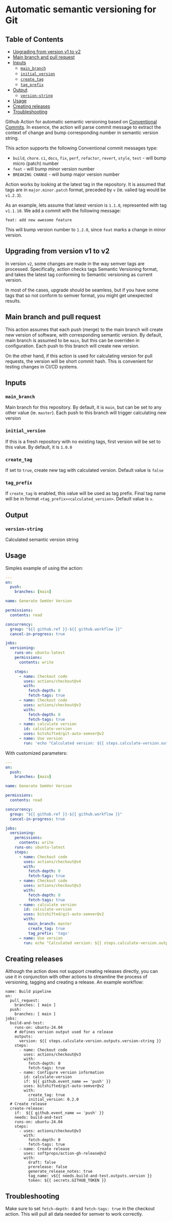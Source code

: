 # Automatic semantic versioning for Git

## Table of Contents

- [Upgrading from version v1 to v2](#upgrading-from-version-v1-to-v2)
- [Main branch and pull request](#main-branch-and-pull-request)
- [Inputs](#inputs)
  - [`main_branch`](#main_branch)
  - [`initial_version`](#initial_version)
  - [`create_tag`](#create_tag)
  - [`tag_prefix`](#tag_prefix)
- [Output](#output)
  - [`version-string`](#version-string)
- [Usage](#usage)
- [Creating releases](#creating-releases)
- [Troubleshooting](#troubleshooting)

Github Action for automatic semantic versioning based on [Conventional Commits](https://www.conventionalcommits.org/en/v1.0.0/). In essence, the action will parse commit message to extract the context of change and bump corresponding number in semantic version string.

This action supports the following Conventional commit messages type:

* `build`, `chore`. `ci`, `docs`, `fix`, `perf`, `refactor`, `revert`, `style`, `test` - will bump micro (patch) number
* `feat` - will bump minor version number
* `BREAKING CHANGE` - will bump major version number

Action works by looking at the latest tag in the repository. It is assumed that tags are in `major.minor.patch` format, preceded by `v` (ie. valied tag would be `v1.2.3`).

As an example, lets assume that latest version is `1.1.0`, represented with tag `v1.1.10`. We add a commit with the following message:

```
feat: add new awesome feature
```

This will bump version number to `1.2.0`, since `feat` marks a change in minor version.

## Upgrading from version v1 to v2

In version `v2`, some changes are made in the way semver tags are processed. Specifically, action checks tags Semantic Versioning format, and takes the latest tag
conforming to Semantic versioning as current version.

In most of the cases, upgrade should be seamless, but if you have some tags that so not conform to semver format, you might get unexpected results.

## Main branch and pull request

This action assumes that each push (merge) to the main branch will create new version of software, with corresponding semantic version. By default, main branch is assumed to be `main`, but this can be overriden in configuration. Each push to this branch will create new version.

On the other hand, if this action is used for calculating version for pull requests, the version will be short commit hash. This is convenient for testing changes in CI/CD systems.

## Inputs

### `main_branch`

Main branch for this repository. By default, it is `main`, but can be set to any other value (ie. `master`). Each push to this branch will trigger calculating new version

### `initial_version`

If this is a fresh repository with no existing tags, first version will be set to this value. By default, it is `1.0.0`

### `create_tag`

If set to `true`, create new tag with calculated version. Default value is `false`

### `tag_prefix`

If `create_tag` is enabled, this value will be used as tag prefix. Final tag name will be in format `<tag_prefix><calculated_version>`. Default value is `v`.

## Output

### `version-string`

Calculated semantic version string

## Usage

Simples example of using the action:

```yaml
---
on:
  push:
    branches: [main]

name: Generate SemVer Version

permissions:
  contents: read

concurrency:
  group: "${{ github.ref }}-${{ github.workflow }}"
  cancel-in-progress: true

jobs:
  versioning:
    runs-on: ubuntu-latest
    permissions:
      contents: write

    steps:
      - name: Checkout code
        uses: actions/checkout@v4
        with:
          fetch-depth: 0
          fetch-tags: true
      - name: Checkout code
        uses: actions/checkout@v3
        with:
          fetch-depth: 0
          fetch-tags: true
      - name: calculate version
        id: calculate-version
        uses: bitshifted/git-auto-semver@v2
      - name: Use version
        run: 'echo "Calculated version: ${{ steps.calculate-version.outputs.version-string }}"'

```

With customized parameters:

```yaml
---
on:
  push:
    branches: [main]

name: Generate SemVer Version

permissions:
  contents: read

concurrency:
  group: "${{ github.ref }}-${{ github.workflow }}"
  cancel-in-progress: true

jobs:
  versioning:
    permissions:
      contents: write
    runs-on: ubuntu-latest
    steps:
      - name: Checkout code
        uses: actions/checkout@v4
        with:
          fetch-depth: 0
          fetch-tags: true
      - name: Checkout code
        uses: actions/checkout@v3
        with:
          fetch-depth: 0
          fetch-tags: true
      - name: calculate version
        id: calculate-version
        uses: bitshifted/git-auto-semver@v2
        with:
          main_branch: master
          create_tag: true
          tag_prefix: 'tags'
      - name: Use version
        run: echo "Calculated version: ${{ steps.calculate-version.outputs.version-string }}"
```

## Creating releases

Although the action does not support creating releases directly, you can use it in conjunction with other actions to streamline the process of versioning, tagging and creating a release. An example workflow:

```
name: Build pipeline
on:
  pull_request:
    branches: [ main ]
  push:
    branches: [ main ]
jobs:
  build-and-test:
    runs-on: ubuntu-24.04
    # defines version output used for a release
    outputs:
      version: ${{ steps.calculate-version.outputs.version-string }}
    steps:
      - name: Checkout code
        uses: actions/checkout@v3
        with:
          fetch-depth: 0
          fetch-tags: true
      - name: Configure version information
        id: calculate-version
        if: ${{ github.event_name == 'push' }}
        uses: bitshifted/git-auto-semver@v2
        with:
          create_tag: true
          initial_version: 0.2.0
  # Create release
  create-release:
    if:  ${{ github.event_name == 'push' }}
    needs: build-and-test
    runs-on: ubuntu-24.04
    steps:
      - uses: actions/checkout@v3
        with:
          fetch-depth: 0
          fetch-tags: true
      - name: Create release
        uses: softprops/action-gh-release@v2
        with:
          draft: false
          prerelease: false
          generate_release_notes: true
          tag_name: v${{ needs.build-and-test.outputs.version }}
          token: ${{ secrets.GITHUB_TOKEN }}
```

## Troubleshooting

Make sure to set `fetch-depth: 0` and `fetch-tags: true` in the checkout action. This will pull all data needed for semver to work correctly.
